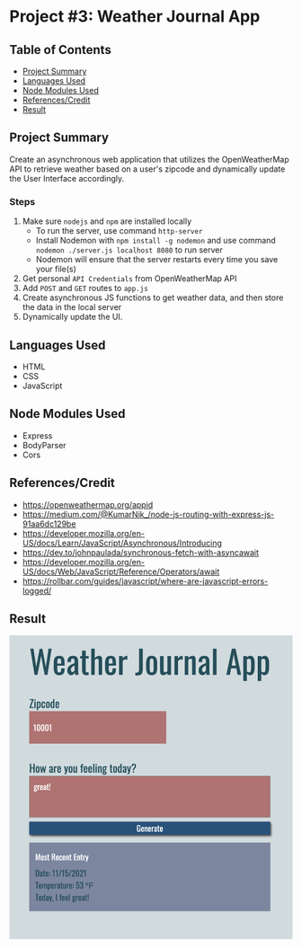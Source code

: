 # Project #3: Weather Journal App

## Table of Contents

- [ Project Summary ](#ProjectSummary)
- [ Languages Used](#LanguagesUsed)
- [ Node Modules Used](#NodeModulesUsed)
- [ References/Credit](#References/Credit)
- [ Result](#Result)

<a name="ProjectSummary"></a>

## Project Summary

Create an asynchronous web application that utilizes the OpenWeatherMap API to retrieve weather based on a user's zipcode and dynamically update the User Interface accordingly.

### Steps

1. Make sure `nodejs` and `npm` are installed locally
   - To run the server, use command `http-server`
   - Install Nodemon with `npm install -g nodemon` and use command `nodemon ./server.js localhost 8080` to run server
   - Nodemon will ensure that the server restarts every time you save your file(s)
2. Get personal `API Credentials` from OpenWeatherMap API
3. Add `POST` and `GET` routes to `app.js`
4. Create asynchronous JS functions to get weather data, and then store the data in the local server
5. Dynamically update the UI.

<a name="LanguagesUsed"></a>

## Languages Used

- HTML
- CSS
- JavaScript

<a name="NodeModulesUsed"></a>

## Node Modules Used

- Express
- BodyParser
- Cors

<a name="References/Credit"></a>

## References/Credit

- https://openweathermap.org/appid
- https://medium.com/@KumarNik_/node-js-routing-with-express-js-91aa6dc129be
- https://developer.mozilla.org/en-US/docs/Learn/JavaScript/Asynchronous/Introducing
- https://dev.to/johnpaulada/synchronous-fetch-with-asyncawait
- https://developer.mozilla.org/en-US/docs/Web/JavaScript/Reference/Operators/await
- https://rollbar.com/guides/javascript/where-are-javascript-errors-logged/

<a name="Result"></a>

## Result

<!-- [Image of Final Project](./demo.png) -->
<img src="./demo.png" width="900" heigh="950">
